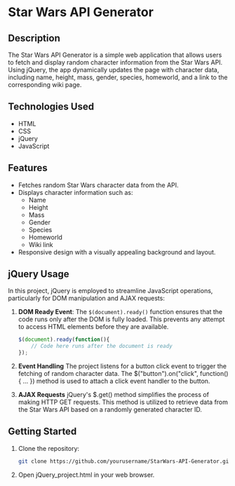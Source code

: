 # Star Wars API Generator

## Description
The Star Wars API Generator is a simple web application that allows users to fetch and display random character information from the Star Wars API. Using jQuery, the app dynamically updates the page with character data, including name, height, mass, gender, species, homeworld, and a link to the corresponding wiki page.

## Technologies Used
- HTML
- CSS
- jQuery
- JavaScript

## Features
- Fetches random Star Wars character data from the API.
- Displays character information such as:
  - Name
  - Height
  - Mass
  - Gender
  - Species
  - Homeworld
  - Wiki link
- Responsive design with a visually appealing background and layout.
## jQuery Usage
In this project, jQuery is employed to streamline JavaScript operations, particularly for DOM manipulation and AJAX requests:

1. **DOM Ready Event**: 
   The `$(document).ready()` function ensures that the code runs only after the DOM is fully loaded. This prevents any attempt to access HTML elements before they are available.

   ```javascript
   $(document).ready(function(){
       // Code here runs after the document is ready
   });
   
2. **Event Handling**
   The project listens for a button click event to trigger the fetching of random character data.
   The $("button").on("click", function() { ... }) method is used to attach a click event handler to the button.

3. **AJAX Requests**
   jQuery's $.get() method simplifies the process of making HTTP GET requests.
   This method is utilized to retrieve data from the Star Wars API based on a randomly generated character ID.
   
## Getting Started
1. Clone the repository:
   ```bash
   git clone https://github.com/yourusername/StarWars-API-Generator.git
2. Open jQuery_project.html in your web browser.
